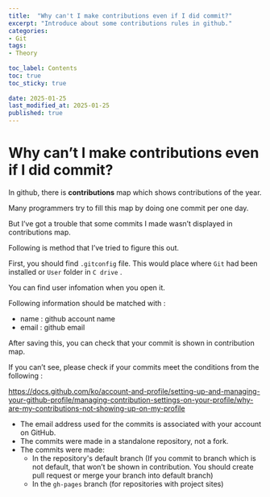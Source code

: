 ```yaml
---
title:  "Why can't I make contributions even if I did commit?"
excerpt: "Introduce about some contributions rules in github."
categories: 
- Git
tags:
- Theory
 
toc_label: Contents
toc: true
toc_sticky: true
 
date: 2025-01-25
last_modified_at: 2025-01-25
published: true
---
```


# Why can’t I make contributions even if I did commit?

In github, there is **contributions** map which shows contributions of the year. 

Many programmers try to fill this map by doing one commit per one day.

But I’ve got a trouble that some commits I made wasn’t displayed in contributions map. 

Following is method that I’ve tried to figure this out. 

First, you should find `.gitconfig` file. This would place where `Git` had been installed or `User` folder in `C drive` . 

You can find user infomation when you open it. 

Following information should be matched with :

- name : github account name
- email : github email

After saving this, you can check that your commit is shown in contribution map.

If you can’t see, please check if your commits meet the conditions from the following : 

https://docs.github.com/ko/account-and-profile/setting-up-and-managing-your-github-profile/managing-contribution-settings-on-your-profile/why-are-my-contributions-not-showing-up-on-my-profile

- The email address used for the commits is associated with your account on GitHub.
- The commits were made in a standalone repository, not a fork.
- The commits were made:
    - In the repository's default branch (If you commit to branch which is not default, that won’t be shown in contribution. You should create pull request or merge your branch into default branch)
    - In the `gh-pages` branch (for repositories with project sites)
